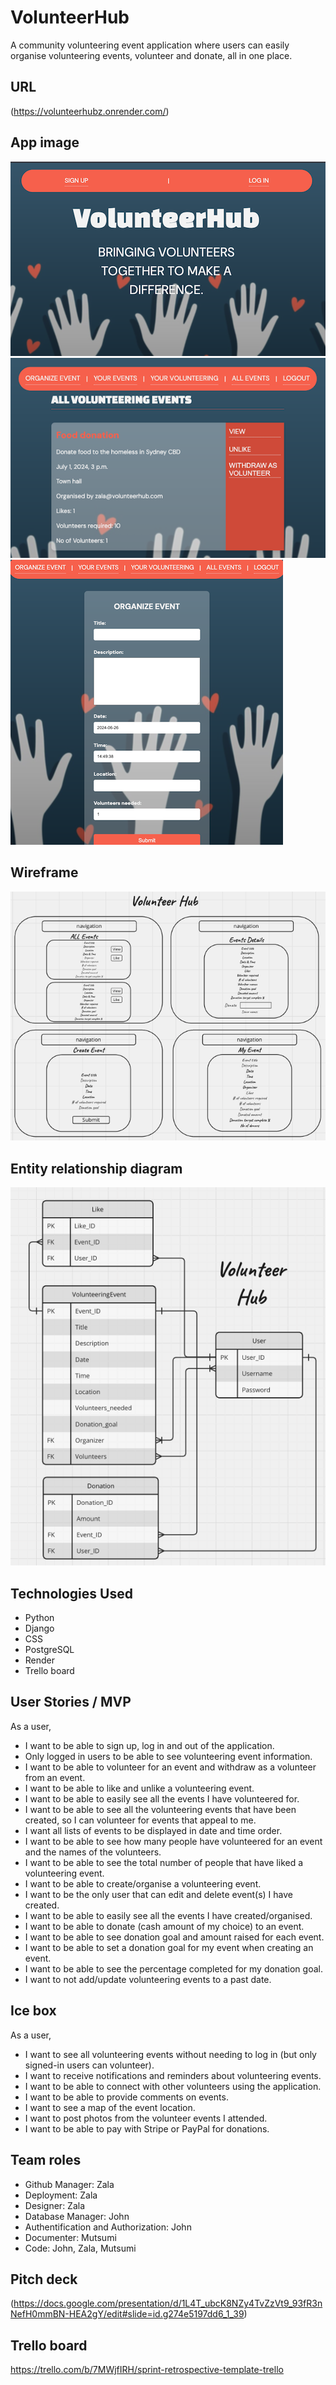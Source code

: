 # VolunteerHub
A community volunteering event application where users can easily organise volunteering events, volunteer and donate, all in one place.

## URL

(https://volunteerhubz.onrender.com/)

## App image

![log-in screen](main_app/static/images/photos-read-me/Login.png)
![Image of event list](main_app/static/images/photos-read-me/EventList.png)
![Image of creating an event](main_app/static/images/photos-read-me/CreateEvent.png)

## Wireframe
![Wireframes](main_app/static/images/photos-read-me/Wireframes.png)

## Entity relationship diagram
![ERD](main_app/static/images/photos-read-me/ERD.png)

## Technologies Used

- Python
- Django
- CSS
- PostgreSQL
- Render
- Trello board

## User Stories / MVP
As a user,

- I want to be able to sign up, log in and out of the application.
- Only logged in users to be able to see volunteering event information.
- I want to be able to volunteer for an event and withdraw as a volunteer from an event.
- I want to be able to like and unlike a volunteering event.
- I want to be able to easily see all the events I have volunteered for.
- I want to be able to see all the volunteering events that have been created, so I can volunteer for events that appeal to me.
- I want all lists of events to be displayed in date and time order.
- I want to be able to see how many people have volunteered for an event and the names of the volunteers.
- I want to be able to see the total number of people that have liked a volunteering event.
- I want to be able to create/organise a volunteering event.
- I want to be the only user that can edit and delete event(s) I have created.
- I want to be able to easily see all the events I have created/organised.
- I want to be able to donate (cash amount of my choice) to an event.
- I want to be able to see donation goal and amount raised for each event.
- I want to be able to set a donation goal for my event when creating an event.
- I want to be able to see the percentage completed for my donation goal.
- I want to not add/update volunteering events to a past date.

## Ice box

As a user,

- I want to see all volunteering events without needing to log in (but only signed-in users can volunteer).
- I want to receive notifications and reminders about volunteering events.
- I want to be able to connect with other volunteers using the application.
- I want to be able to provide comments on events.
- I want to see a map of the event location.
- I want to post photos from the volunteer events I attended.
- I want to be able to pay with Stripe or PayPal for donations.

## Team roles

- Github Manager: Zala
- Deployment: Zala
- Designer: Zala
- Database Manager: John
- Authentification and Authorization: John
- Documenter: Mutsumi
- Code: John, Zala, Mutsumi

## Pitch deck

(https://docs.google.com/presentation/d/1L4T_ubcK8NZy4TvZzVt9_93fR3nNefH0mmBN-HEA2gY/edit#slide=id.g274e5197dd6_1_39)

## Trello board
https://trello.com/b/7MWjfIRH/sprint-retrospective-template-trello
